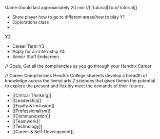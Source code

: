 Game should last approximately 20 min
//[[Tutorial|Tour/Tutorial]]
- Show player how to go to different areas/how to play
Y1
- Explorations class
- 
Y2
- Career Term
Y3
- Apply for an internship
Y4
- Senior Stuff
Endscreen

// Goals, Get all the compitencies as you go through your Hendrix Career

// Career Compitencies
Hendrix College students develop a breadth of knowledge across the liveral arts 7 sciences that gives themn the potential to explore the present and flexibly meet the demands of their futures. 
- [[Critical Thinking]]
- [[Leadership]]
- [[Equity & Inclusion]]
- [[Professionalism]]
- [[Communication]]
- [[Teamwork]]
- [[Technology]]
- [[Career & Self-Development]]